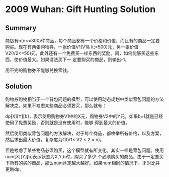 # 2009 Wuhan: Gift Hunting Solution
## Summary

商店有n(n<=300)件商品，每个商品都有一个价格和价值，而且有的商品一定要购买。现在有两张购物券，一张价值V1(V1& lt;=500)元，另一张价值V2(V2<=50)元，此外还有一个免费买一样东西的奖励。问，如何能够买这些东西，使价值最大。如果没法买下一 定要购买的商品，则输出-1。

用不完的购物券不能够兑换零钱。
## Solution

购物券购物相当于一个背包问题的模型，可以使用动态规划中类似背包问题的方法解决之。如果不考虑某些商品必须要买，那么就有：

dp[X][Y][b]，表示使用购物券V1中的X元，购物券V2中的Y元，如果b=1就是已经使用了免费奖励，否则就是没有使用时，能够 得到最大的价值。

然后使用类似背包问题的方法解决，对于每个商品，都枚举所有价格，以及方案，然后求出最大价值，复杂度为O(V1× V2 × 2 × n)。

但是考虑了某些物品必须购买，这个模型就有所变化。其实一样是背包问题。使用num[X][Y][b]表示状态为X,Y,b时，购买了多少 个必须购买的商品，由于一定要买下所有的买的商品，那么num肯定越大越好。如果num相同的情况下，才对比并更新dp。 
